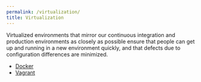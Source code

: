 ```yaml
---
permalink: /virtualization/
title: Virtualization
---
```

Virtualized environments that mirror our continuous integration and production
environments as closely as possible ensure that people can get up and running
in a new environment quickly, and that defects due to configuration
differences are minimized.

- [Docker](./docker/)
- [Vagrant](./vagrant/)
